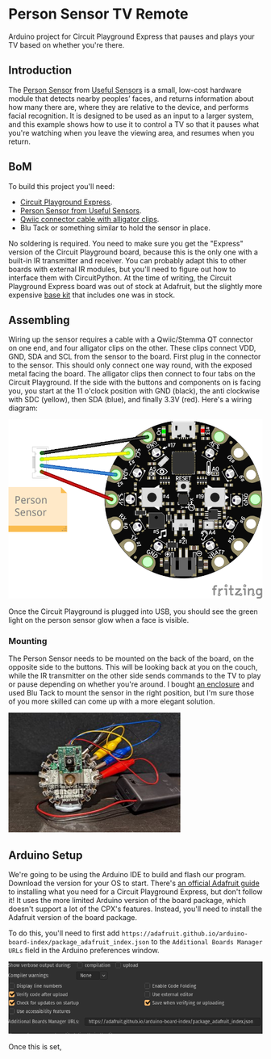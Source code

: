 # Person Sensor TV Remote
Arduino project for Circuit Playground Express that pauses and plays your TV based on whether you're there.

## Introduction

The [Person Sensor](https://usfl.ink/ps) from [Useful Sensors](https://usefulsensors.com)
is a small, low-cost hardware module that detects nearby peoples’ faces, and
returns information about how many there are, where they are relative to the
device, and performs facial recognition. It is designed to be used as an input
to a larger system, and this example shows how to use it to control a TV so that
it pauses what you're watching when you leave the viewing area, and resumes when
you return.

## BoM

To build this project you'll need:

 - [Circuit Playground Express](https://www.adafruit.com/product/3333).
 - [Person Sensor from Useful Sensors](https://usfl.ink/ps).
 - [Qwiic connector cable with alligator clips](https://www.adafruit.com/product/4398).
 - Blu Tack or something similar to hold the sensor in place.

No soldering is required. You need to make sure you get the "Express" version of
the Circuit Playground board, because this is the only one with a built-in IR
transmitter and receiver. You can probably adapt this to other boards with
external IR modules, but you'll need to figure out how to interface them with
CircuitPython. At the time of writing, the Circuit Playground Express board was
out of stock at Adafruit, but the slightly more expensive [base kit](https://www.adafruit.com/product/3517)
that includes one was in stock.

## Assembling

Wiring up the sensor requires a cable with a Qwiic/Stemma QT connector on one
end, and four alligator clips on the other. These clips connect VDD, GND, SDA
and SCL from the sensor to the board. First plug in the connector to the sensor.
This should only connect one way round, with the exposed metal facing the board.
The alligator clips then connect to four tabs on the Circuit Playground. If the
side with the buttons and components on is facing you, you start at the 11 
o'clock position with GND (black), the anti clockwise with SDC (yellow), then
SDA (blue), and finally 3.3V (red). Here's a wiring diagram:

![Person Sensor TV Remote Wiring Diagram](pico_person_sensor_tv_remote_bb.png)

Once the Circuit Playground is plugged into USB, you should see the green light
on the person sensor glow when a face is visible.

### Mounting

The Person Sensor needs to be mounted on the back of the board, on the opposite
side to the buttons. This will be looking back at you on the couch, while the IR
transmitter on the other side sends commands to the TV to play or pause
depending on whether you're around. I bought [an enclosure](https://www.adafruit.com/product/3915)
and used Blu Tack to mount the sensor in the right position, but I'm sure those
of you more skilled can come up with a more elegant solution.

![Blu Tack mounting horror](tv_sensor_mounting.jpg)

## Arduino Setup

We're going to be using the Arduino IDE to build and flash our program. Download
the version for your OS to start. There's [an official Adafruit guide](https://learn.adafruit.com/adafruit-circuit-playground-express/set-up-arduino-ide)
to installing what you need for a Circuit Playground Express, but don't follow
it! It uses the more limited Arduino version of the board package, which doesn't
support a lot of the CPX's features. Instead, you'll need to install the
Adafruit version of the board package.

To do this, you'll need to first add `https://adafruit.github.io/arduino-board-index/package_adafruit_index.json`
to the `Additional Boards Manager URLs` field in the Arduino preferences window.

![Arduino preferences](board_url.png)

Once this is set, 